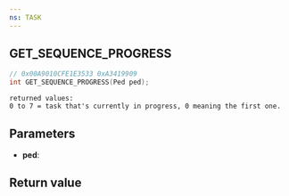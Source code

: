 ```yaml
---
ns: TASK
---
```

## GET_SEQUENCE_PROGRESS

```c
// 0x00A9010CFE1E3533 0xA3419909
int GET_SEQUENCE_PROGRESS(Ped ped);
```

```
returned values:  
0 to 7 = task that's currently in progress, 0 meaning the first one.  
```

## Parameters
* **ped**: 

## Return value
